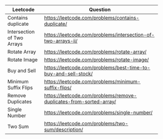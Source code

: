 
| Leetcode | Question | 
| -------- | -------- | 
| Contains duplicate   | https://leetcode.com/problems/contains-duplicate/  | 
| Intersection of Two Arrays  | https://leetcode.com/problems/intersection-of-two-arrays-ii/  |
| Rotate Array| https://leetcode.com/problems/rotate-array/|
| Rotate Image| https://leetcode.com/problems/rotate-image/|
|Buy and Sell | https://leetcode.com/problems/best-time-to-buy-and-sell-stock/|
| Minimum Suffix Flips | https://leetcode.com/problems/minimum-suffix-flips/|
| Remove Duplicates | https://leetcode.com/problems/remove-duplicates-from-sorted-array/|
| Single Number | https://leetcode.com/problems/single-number/|
| Two Sum | https://leetcode.com/problems/two-sum/description/| 

